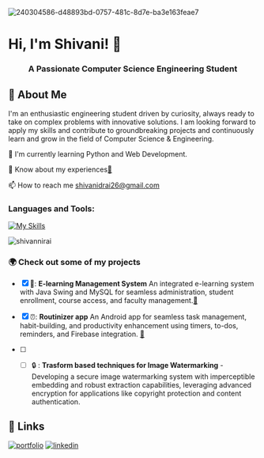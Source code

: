 
![240304586-d48893bd-0757-481c-8d7e-ba3e163feae7](https://github.com/shivannirai/shivannirai/assets/116882556/72d81c91-8460-4b54-857d-e68c3a2a4e4a)

# Hi, I'm Shivani! 👋
<h3 align="center">A Passionate Computer Science Engineering Student</h3>

## 🚀 About Me
I'm an enthusiastic engineering student driven by curiosity, always ready to take on complex problems with innovative solutions. I am looking forward to apply my skills and contribute to groundbreaking projects and continuously learn and grow in the field of Computer Science & Engineering.





🧠 I'm currently learning Python and Web Development.

📄 Know about my experiences[🔗](https://rb.gy/p2dzeq) 

📫 How to reach me shivanidrai26@gmail.com






### Languages and Tools:

[![My Skills](https://skillicons.dev/icons?i=c,java,python,eclipse,firebase,mysql,vscode,html,css)](https://skillicons.dev)

<p><img align="center" src="https://github-readme-stats.vercel.app/api/top-langs?username=shivannirai&show_icons=true&locale=en&layout=compact" alt="shivannirai" /></p>

### :earth_africa: Check out some of my projects  
- [x] 🏫: **E-learning Management System** An integrated e-learning system with Java Swing and MySQL for seamless administration, student enrollment, course access, and faculty management.[🔗](https://github.com/shivannirai/E-learning-Management-System)

- [x] ⏰: **Routinizer app** An Android app for seamless task management, habit-building, and productivity enhancement using timers, to-dos, reminders, and Firebase integration. [🔗](https://github.com/shivannirai/RoutinizerApp)
- [ ]  - [ ] 🔒 : **Trasform based techniques for Image Watermarking** - Developing a secure image watermarking system with imperceptible embedding and robust extraction capabilities, leveraging advanced encryption for applications like copyright protection and content authentication.




## 🔗 Links
[![portfolio](https://img.shields.io/badge/my_portfolio-000?style=for-the-badge&logo=ko-fi&logoColor=white)](https://shivaniport.carrd.co/)
[![linkedin](https://img.shields.io/badge/linkedin-0A66C2?style=for-the-badge&logo=linkedin&logoColor=white)](https://www.linkedin.com/in/shivani-rai-3000aa203/)



